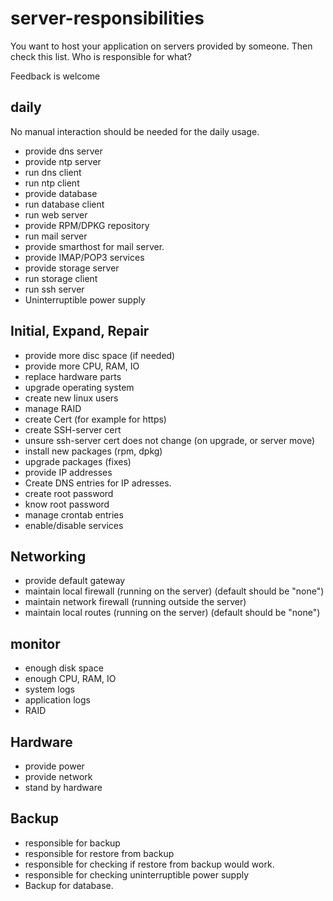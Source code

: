 # server-responsibilities

You want to host your application on servers provided by someone. Then check this list. Who is responsible for what?

Feedback is welcome


## daily

No manual interaction should be needed for the daily usage.

* provide dns server
* provide ntp server
* run dns client
* run ntp client
* provide database
* run database client
* run web server
* provide RPM/DPKG repository
* run mail server
* provide smarthost for mail server.
* provide IMAP/POP3 services
* provide storage server
* run storage client
* run ssh server
* Uninterruptible power supply


## Initial, Expand, Repair
* provide more disc space (if needed)
* provide more CPU, RAM, IO
* replace hardware parts
* upgrade operating system
* create new linux users
* manage RAID
* create Cert (for example for https)
* create SSH-server cert
* unsure ssh-server cert does not change (on upgrade, or server move)
* install new packages (rpm, dpkg)
* upgrade packages (fixes)
* provide IP addresses
* Create DNS entries for IP adresses.
* create root password
* know root password
* manage crontab entries
* enable/disable services

## Networking
* provide default gateway
* maintain local firewall (running on the server) (default should be "none")
* maintain network firewall (running outside the server)
* maintain local routes (running on the server) (default should be "none")


## monitor
* enough disk space
* enough CPU, RAM, IO
* system logs
* application logs
* RAID

## Hardware
* provide power
* provide network
* stand by hardware

## Backup
* responsible for backup
* responsible for restore from backup
* responsible for checking if restore from backup would work.
* responsible for checking uninterruptible power supply
* Backup for database.
